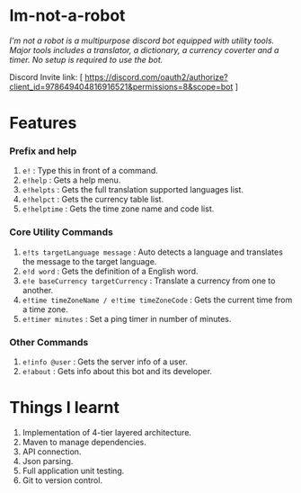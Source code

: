 # Im-not-a-robot

*I'm not a robot is a multipurpose discord bot equipped with utility tools. Major tools includes a translator, a dictionary, a currency coverter and a timer. No setup is required to use the bot.*

Discord Invite link: [ https://discord.com/oauth2/authorize?client_id=978649404816916521&permissions=8&scope=bot ]

# Features
### Prefix and help
1. ``e!`` : Type this in front of a command.
2. ``e!help`` : Gets a help menu.
3. ``e!helpts`` : Gets the full translation supported languages list.
4. ``e!helpct`` : Gets the currency table list.
5. ``e!helptime`` : Gets the time zone name and code list.

### Core Utility Commands
1. ``e!ts targetLanguage message`` : Auto detects a language and translates the message to the target language.
2. ``e!d word`` : Gets the definition of a English word.
3. ``e!e baseCurrency targetCurrency`` : Translate a currency from one to another.
4. ``e!time timeZoneName / e!time timeZoneCode`` : Gets the current time from a time zone.
5. ``e!timer minutes`` : Set a ping timer in number of minutes.

### Other Commands
1. ``e!info @user`` : Gets the server info of a user.
2. ``e!about`` : Gets info about this bot and its developer.

# Things I learnt
1. Implementation of 4-tier layered architecture.
2. Maven to manage dependencies.
3. API connection.
4. Json parsing. 
5. Full application unit testing. 
6. Git to version control. 
